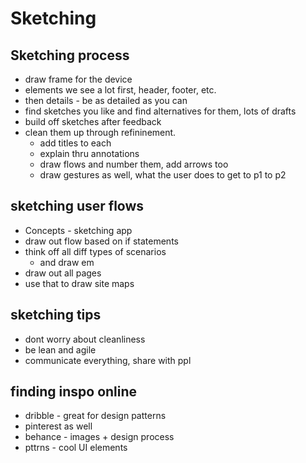 # Sketching
## Sketching process
- draw frame for the device
- elements we see a lot first, header, footer, etc.
- then details - be as detailed as you can
- find sketches you like and find alternatives for them, lots of drafts
- build off sketches after feedback
- clean them up through refininement.
    - add titles to each
    - explain thru annotations
    - draw flows and number them, add arrows too
    - draw gestures as well, what the user does to get to p1 to p2

## sketching user flows
- Concepts - sketching app
- draw out flow based on if statements
- think off all diff types of scenarios
    - and draw em
- draw out all pages
- use that to draw site maps

## sketching tips
- dont worry about cleanliness
- be lean and agile
- communicate everything, share with ppl

## finding inspo online
- dribble - great for design patterns
- pinterest as well
- behance - images + design process
- pttrns - cool UI elements
